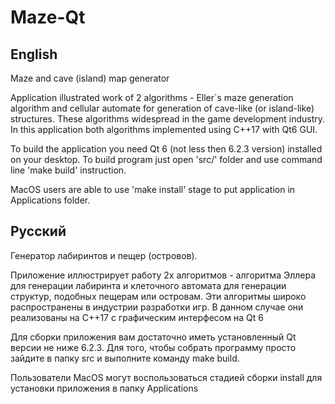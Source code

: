 # Maze-Qt
## English
Maze and cave (island) map generator

Application illustrated work of 2 algorithms - Eller`s maze generation algorithm and cellular automate for generation of cave-like (or island-like) structures. These algorithms widespread in the game development industry. In this application both algorithms implemented using C++17 with Qt6 GUI.

To build the application you need Qt 6 (not less then 6.2.3 version) installed on your desktop. To build program just open 'src/' folder and use command line 'make build' instruction.

MacOS users are able to use 'make install' stage to put application in Applications folder. 

## Русский
Генератор лабиринтов и пещер (островов).

Приложение иллюстрирует работу 2х алгоритмов - алгоритма Эллера для генерации лабиринта и клеточного автомата для генерации структур, подобных пещерам или островам. Эти алгоритмы широко распространены в индустрии разработки игр. В данном случае они реализованы на C++17 с графическим интерфесом на Qt 6

Для сборки приложения вам достаточно иметь установленный Qt версии не ниже 6.2.3. Для того, чтобы собрать программу просто зайдите в папку src и выполните команду make build.

Пользователи MacOS могут воспользоваться стадией сборки install для установки приложения в папку Applications
